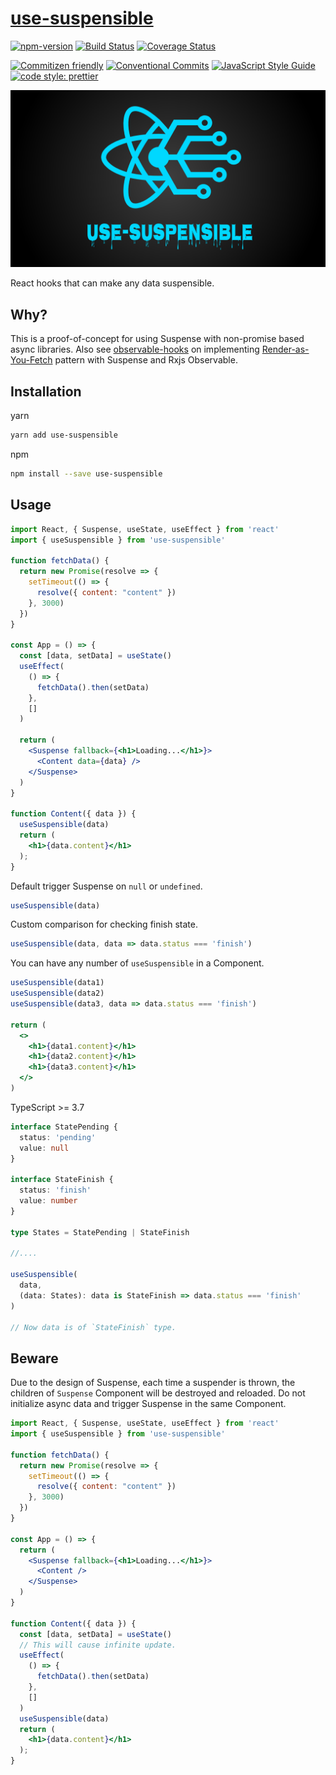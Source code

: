 # [use-suspensible](https://github.com/crimx/use-suspensible)

[![npm-version](https://img.shields.io/npm/v/use-suspensible.svg)](https://www.npmjs.com/package/use-suspensible)
[![Build Status](https://img.shields.io/travis/com/crimx/use-suspensible/master)](https://travis-ci.com/crimx/use-suspensible)
[![Coverage Status](https://img.shields.io/coveralls/github/crimx/use-suspensible/master)](https://coveralls.io/github/crimx/use-suspensible?branch=master)

[![Commitizen friendly](https://img.shields.io/badge/commitizen-friendly-brightgreen.svg?maxAge=2592000)](http://commitizen.github.io/cz-cli/)
[![Conventional Commits](https://img.shields.io/badge/Conventional%20Commits-1.0.0-brightgreen.svg?maxAge=2592000)](https://conventionalcommits.org)
[![JavaScript Style Guide](https://img.shields.io/badge/code_style-standard-brightgreen.svg)](https://standardjs.com)
[![code style: prettier](https://img.shields.io/badge/code_style-prettier-ff69b4.svg?style=flat-square)](https://github.com/prettier/prettier)

![use-suspensible](./assets/use-suspensible.png)

React hooks that can make any data suspensible.

## Why?

This is a proof-of-concept for using Suspense with non-promise based async libraries.
Also see [observable-hooks](https://observable-hooks.js.org/guide/render-as-you-fetch-suspense.html) on implementing [Render-as-You-Fetch](https://reactjs.org/docs/concurrent-mode-suspense.html#approach-3-render-as-you-fetch-using-suspense) pattern with Suspense and Rxjs Observable.

## Installation

yarn

```bash
yarn add use-suspensible
```

npm

```bash
npm install --save use-suspensible
```

## Usage

```jsx
import React, { Suspense, useState, useEffect } from 'react'
import { useSuspensible } from 'use-suspensible'

function fetchData() {
  return new Promise(resolve => {
    setTimeout(() => {
      resolve({ content: "content" })
    }, 3000)
  })
}

const App = () => {
  const [data, setData] = useState()
  useEffect(
    () => {
      fetchData().then(setData)
    },
    []
  )

  return (
    <Suspense fallback={<h1>Loading...</h1>}>
      <Content data={data} />
    </Suspense>
  )
}

function Content({ data }) {
  useSuspensible(data)
  return (
    <h1>{data.content}</h1>
  );
}
```

Default trigger Suspense on `null` or `undefined`.

```typescript
useSuspensible(data)
```

Custom comparison for checking finish state.

```typescript
useSuspensible(data, data => data.status === 'finish')
```

You can have any number of `useSuspensible` in a Component.

```jsx
useSuspensible(data1)
useSuspensible(data2)
useSuspensible(data3, data => data.status === 'finish')

return (
  <>
    <h1>{data1.content}</h1>
    <h1>{data2.content}</h1>
    <h1>{data3.content}</h1>
  </>
)
```

TypeScript >= 3.7

```typescript
interface StatePending {
  status: 'pending'
  value: null
}

interface StateFinish {
  status: 'finish'
  value: number
}

type States = StatePending | StateFinish

//....

useSuspensible(
  data,
  (data: States): data is StateFinish => data.status === 'finish'
)

// Now data is of `StateFinish` type.
```

## Beware

Due to the design of Suspense, each time a suspender is thrown, the children of `Suspense` Component will be destroyed and reloaded. Do not initialize async data and trigger Suspense in the same Component.

```jsx
import React, { Suspense, useState, useEffect } from 'react'
import { useSuspensible } from 'use-suspensible'

function fetchData() {
  return new Promise(resolve => {
    setTimeout(() => {
      resolve({ content: "content" })
    }, 3000)
  })
}

const App = () => {
  return (
    <Suspense fallback={<h1>Loading...</h1>}>
      <Content />
    </Suspense>
  )
}

function Content({ data }) {
  const [data, setData] = useState()
  // This will cause infinite update.
  useEffect(
    () => {
      fetchData().then(setData)
    },
    []
  )
  useSuspensible(data)
  return (
    <h1>{data.content}</h1>
  );
}
```
